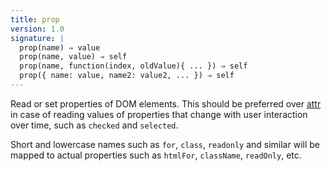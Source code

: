 ```yaml
---
title: prop
version: 1.0
signature: |
  prop(name) ⇒ value
  prop(name, value) ⇒ self
  prop(name, function(index, oldValue){ ... }) ⇒ self
  prop({ name: value, name2: value2, ... }) ⇒ self
---
```


Read or set properties of DOM elements. This should be preferred over [attr](#attr) in
case of reading values of properties that change with user interaction over
time, such as `checked` and `selected`.

Short and lowercase names such as `for`, `class`, `readonly` and similar will be
mapped to actual properties such as `htmlFor`, `className`, `readOnly`, etc.
